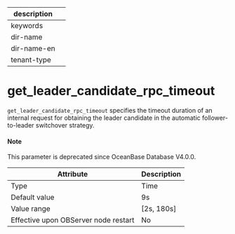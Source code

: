 |description||
|---|---|
|keywords||
|dir-name||
|dir-name-en||
|tenant-type||

get_leader_candidate_rpc_timeout
=====================================================

`get_leader_candidate_rpc_timeout` specifies the timeout duration of an internal request for obtaining the leader candidate in the automatic follower-to-leader switchover strategy.

<main id="notice" type='explain'>
  <h4>Note</h4>
  <p>This parameter is deprecated since OceanBase Database V4.0.0. </p>
</main>

| **Attribute** | **Description** |
|------------------|--------------|
| Type | Time |
| Default value | 9s |
| Value range | \[2s, 180s\] |
| Effective upon OBServer node restart | No |



